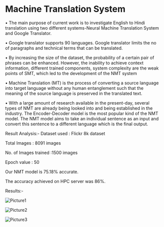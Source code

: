 # Machine Translation System

•	The main purpose of current work is to investigate English to Hindi translation using two different systems-Neural Machine Translation System and Google Translator.

•	Google translator supports 90 languages. Google translator limits the no of paragraphs and technical terms that can be translated.

•	By increasing the size of the dataset, the probability of a certain pair of phrases can be enhanced. However, the inability to achieve context information, different trained components, system complexity are the weak points of SMT, which led to the development of the NMT system

•	Machine Translation (MT) is the process of converting a source language into target language without any human entanglement such that the meaning of the source language is preserved in the translated text.

•	With a large amount of research available in the present-day, several types of NMT are already being looked into and being established in the industry. The Encoder-Decoder model is the most popular kind of the NMT model. The NMT model aims to take an individual sentence as an input and convert this sentence to a different language which is the final output.

Result Analysis:-
Dataset used : Flickr 8k dataset

Total Images : 8091 images

No. of Images trained :1500 images 

Epoch value : 50 

Our NMT model is 75.18% accurate.

The accuracy achieved on HPC server was 86%.

Results:-

![Picture1](https://github.com/ninadnb2/MachinetTanslationSystem/assets/68941939/ec3e6494-c1d0-47c0-bee2-8e0a5ba465d7)

![Picture2](https://github.com/ninadnb2/MachinetTanslationSystem/assets/68941939/74cfb8e1-77ee-4354-95b6-d59f0a8f186e)


![Picture3](https://github.com/ninadnb2/MachinetTanslationSystem/assets/68941939/496cf2cc-90c9-450d-9ce8-f0caabadced5)
